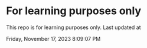# For learning purposes only
This repo is for learning purposes only.
Last updated at

Friday, November 17, 2023 8:09:07 PM

